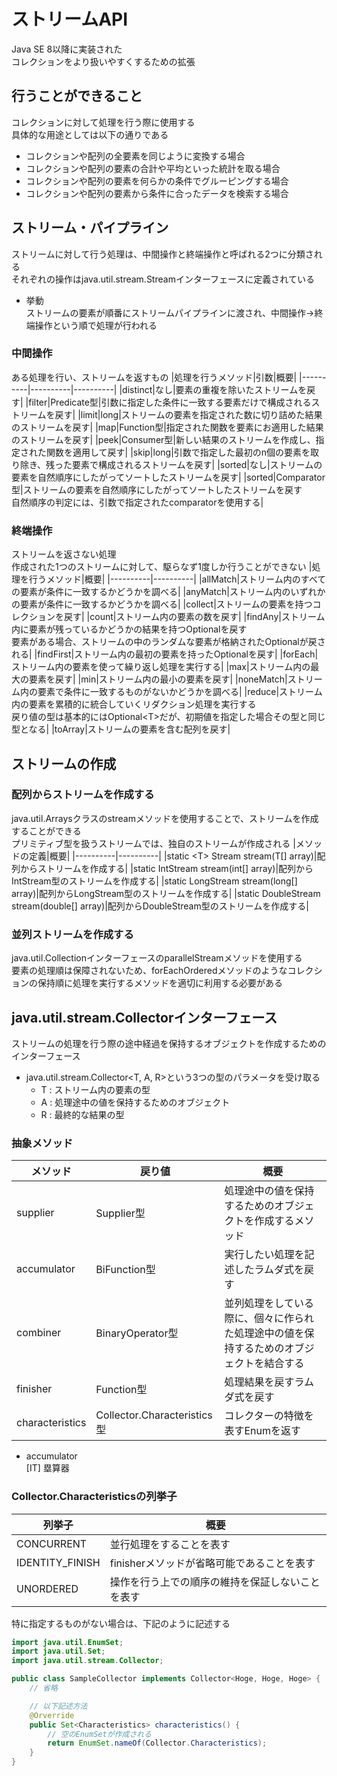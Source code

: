 # ストリームAPI
Java SE 8以降に実装された<br>
コレクションをより扱いやすくするための拡張

## 行うことができること
コレクションに対して処理を行う際に使用する<br>
具体的な用途としては以下の通りである
- コレクションや配列の全要素を同じように変換する場合
- コレクションや配列の要素の合計や平均といった統計を取る場合
- コレクションや配列の要素を何らかの条件でグルーピングする場合
- コレクションや配列の要素から条件に合ったデータを検索する場合


## ストリーム・パイプライン
ストリームに対して行う処理は、中間操作と終端操作と呼ばれる2つに分類される<br>
それぞれの操作はjava.util.stream.Streamインターフェースに定義されている
- 挙動<br>
ストリームの要素が順番にストリームパイプラインに渡され、中間操作→終端操作という順で処理が行われる

### 中間操作
ある処理を行い、ストリームを返すもの
|処理を行うメソッド|引数|概要|
|----------|----------|----------|
|distinct|なし|要素の重複を除いたストリームを戻す|
|filter|Predicate型|引数に指定した条件に一致する要素だけで構成されるストリームを戻す|
|limit|long|ストリームの要素を指定された数に切り詰めた結果のストリームを戻す|
|map|Function型|指定された関数を要素にお適用した結果のストリームを戻す|
|peek|Consumer型|新しい結果のストリームを作成し、指定された関数を適用して戻す|
|skip|long|引数で指定した最初のn個の要素を取り除き、残った要素で構成されるストリームを戻す|
|sorted|なし|ストリームの要素を自然順序にしたがってソートしたストリームを戻す|
|sorted|Comparator型|ストリームの要素を自然順序にしたがってソートしたストリームを戻す<br>自然順序の判定には、引数で指定されたcomparatorを使用する|

### 終端操作
ストリームを返さない処理<br>
作成された1つのストリームに対して、駆らなず1度しか行うことができない
|処理を行うメソッド|概要|
|----------|----------|
|allMatch|ストリーム内のすべての要素が条件に一致するかどうかを調べる|
|anyMatch|ストリーム内のいずれかの要素が条件に一致するかどうかを調べる|
|collect|ストリームの要素を持つコレクションを戻す|
|count|ストリーム内の要素の数を戻す|
|findAny|ストリーム内に要素が残っているかどうかの結果を持つOptionalを戻す<br>要素がある場合、ストリームの中のランダムな要素が格納されたOptionalが戻される|
|findFirst|ストリーム内の最初の要素を持ったOptionalを戻す|
|forEach|ストリーム内の要素を使って繰り返し処理を実行する|
|max|ストリーム内の最大の要素を戻す|
|min|ストリーム内の最小の要素を戻す|
|noneMatch|ストリーム内の要素で条件に一致するものがないかどうかを調べる|
|reduce|ストリーム内の要素を累積的に統合していくリダクション処理を実行する<br>戻り値の型は基本的にはOptional\<T>だが、初期値を指定した場合その型と同じ型となる|
|toArray|ストリームの要素を含む配列を戻す|

## ストリームの作成

### 配列からストリームを作成する
java.util.Arraysクラスのstreamメソッドを使用することで、ストリームを作成することができる<br>
プリミティブ型を扱うストリームでは、独自のストリームが作成される
|メソッドの定義|概要|
|----------|----------|
|static \<T> Stream<T> stream(T[] array)|配列からストリームを作成する|
|static IntStream stream(int[] array)|配列からIntStream型のストリームを作成する|
|static LongStream stream(long[] array)|配列からLongStream型のストリームを作成する|
|static DoubleStream stream(double[] array)|配列からDoubleStream型のストリームを作成する|

### 並列ストリームを作成する
java.util.CollectionインターフェースのparallelStreamメソッドを使用する<br>
要素の処理順は保障されないため、forEachOrderedメソッドのようなコレクションの保持順に処理を実行するメソッドを適切に利用する必要がある

## java.util.stream.Collectorインターフェース
ストリームの処理を行う際の途中経過を保持するオブジェクトを作成するためのインターフェース<br>
- java.util.stream.Collector\<T, A, R>という3つの型のパラメータを受け取る
  - T : ストリーム内の要素の型
  - A : 処理途中の値を保持するためのオブジェクト
  - R : 最終的な結果の型

### 抽象メソッド
|メソッド|戻り値|概要|
|----------|----------|----------|
|supplier|Supplier型|処理途中の値を保持するためのオブジェクトを作成するメソッド|
|accumulator|BiFunction型|実行したい処理を記述したラムダ式を戻す|
|combiner|BinaryOperator型|並列処理をしている際に、個々に作られた処理途中の値を保持するためのオブジェクトを結合する|
|finisher|Function型|処理結果を戻すラムダ式を戻す|
|characteristics|Collector.Characteristics型|コレクターの特徴を表すEnumを返す|

- accumulator<br>
[IT] 塁算器

### Collector.Characteristicsの列挙子
|列挙子|概要|
|----------|----------|
|CONCURRENT|並行処理をすることを表す|
|IDENTITY_FINISH|finisherメソッドが省略可能であることを表す|
|UNORDERED|操作を行う上での順序の維持を保証しないことを表す|

特に指定するものがない場合は、下記のように記述する
```java
import java.util.EnumSet;
import java.util.Set;
import java.util.stream.Collector;

public class SampleCollector implements Collector<Hoge, Hoge, Hoge> {
    // 省略

    // 以下記述方法
    @Orverride
    public Set<Characteristics> characteristics() {
        // 空のEnumSetが作成される
        return EnumSet.nameOf(Collector.Characteristics);
    }
}


```
